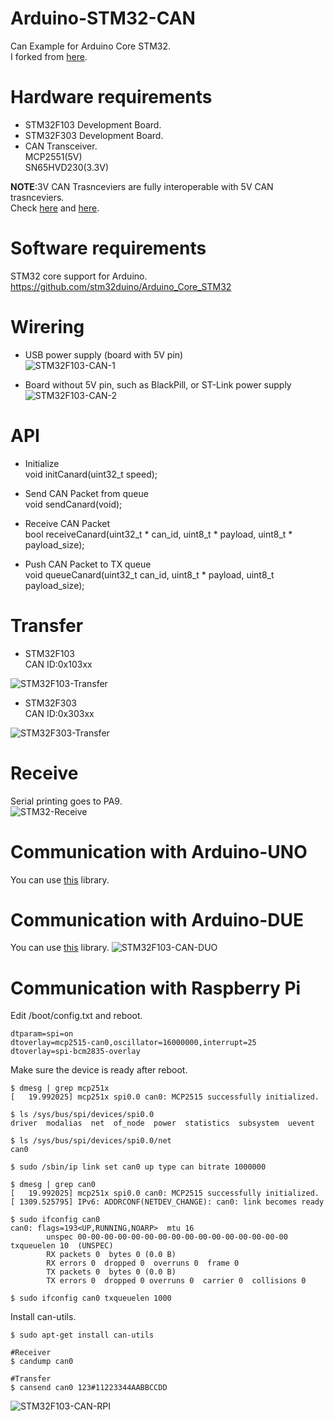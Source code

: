 # Arduino-STM32-CAN
Can Example for Arduino Core STM32.   
I forked from [here](https://github.com/geosmall/UAVCAN-for-STM32-Arduino).


# Hardware requirements

- STM32F103 Development Board.   
- STM32F303 Development Board.   
- CAN Transceiver.   
MCP2551(5V)   
SN65HVD230(3.3V)   

__NOTE__:3V CAN Trasnceviers are fully interoperable with 5V CAN trasnceviers.   
Check [here](http://e2e.ti.com/cfs-file.ashx/__key/communityserver-discussions-components-files/142/4747.2012_2D00_11_2D00_02-CAN-Transceiver-3V-and-5V-Mixed-Network-Basics.pdf) and [here](http://www.ti.com/lit/an/slla337/slla337.pdf).


# Software requirements

STM32 core support for Arduino.   
https://github.com/stm32duino/Arduino_Core_STM32

# Wirering   
- USB power supply (board with 5V pin)   
![STM32F103-CAN-1](https://user-images.githubusercontent.com/6020549/75343857-b02cd900-58dc-11ea-9022-1a6e4530ffc8.jpg)

- Board without 5V pin, such as BlackPill, or ST-Link power supply  
![STM32F103-CAN-2](https://user-images.githubusercontent.com/6020549/75353583-03a82280-58ef-11ea-890d-ea2c52930453.jpg)


# API
- Initialize   
void initCanard(uint32_t speed);   

- Send CAN Packet from queue   
void sendCanard(void);   

- Receive CAN Packet   
bool receiveCanard(uint32_t * can_id, uint8_t * payload, uint8_t * payload_size);

- Push CAN Packet to TX queue   
void queueCanard(uint32_t can_id, uint8_t * payload, uint8_t payload_size);

# Transfer
- STM32F103   
CAN ID:0x103xx   

![STM32F103-Transfer](https://user-images.githubusercontent.com/6020549/75340563-119d7980-58d6-11ea-9e70-00d56f7f1234.jpg)

- STM32F303   
CAN ID:0x303xx   

![STM32F303-Transfer](https://user-images.githubusercontent.com/6020549/75340579-195d1e00-58d6-11ea-8fdd-f8fea31e9b7d.jpg)

# Receive   
Serial printing goes to PA9.   
![STM32-Receive](https://user-images.githubusercontent.com/6020549/75340537-00ed0380-58d6-11ea-8a7c-15c2bbda87a9.jpg)


# Communication with Arduino-UNO
You can use [this](https://github.com/coryjfowler/MCP_CAN_lib) library.

# Communication with Arduino-DUE
You can use [this](https://github.com/collin80/due_can) library.
![STM32F103-CAN-DUO](https://user-images.githubusercontent.com/6020549/75351657-d312b980-58eb-11ea-97e6-83b6eb409b88.jpg)

# Communication with Raspberry Pi
Edit /boot/config.txt and reboot.   
```
dtparam=spi=on
dtoverlay=mcp2515-can0,oscillator=16000000,interrupt=25
dtoverlay=spi-bcm2835-overlay
```


Make sure the device is ready after reboot.
```
$ dmesg | grep mcp251x
[   19.992025] mcp251x spi0.0 can0: MCP2515 successfully initialized.

$ ls /sys/bus/spi/devices/spi0.0
driver  modalias  net  of_node  power  statistics  subsystem  uevent

$ ls /sys/bus/spi/devices/spi0.0/net
can0

$ sudo /sbin/ip link set can0 up type can bitrate 1000000

$ dmesg | grep can0
[   19.992025] mcp251x spi0.0 can0: MCP2515 successfully initialized.
[ 1309.525795] IPv6: ADDRCONF(NETDEV_CHANGE): can0: link becomes ready

$ sudo ifconfig can0
can0: flags=193<UP,RUNNING,NOARP>  mtu 16
        unspec 00-00-00-00-00-00-00-00-00-00-00-00-00-00-00-00  txqueuelen 10  (UNSPEC)
        RX packets 0  bytes 0 (0.0 B)
        RX errors 0  dropped 0  overruns 0  frame 0
        TX packets 0  bytes 0 (0.0 B)
        TX errors 0  dropped 0 overruns 0  carrier 0  collisions 0

$ sudo ifconfig can0 txqueuelen 1000
```

Install can-utils.
```
$ sudo apt-get install can-utils

#Receiver
$ candump can0

#Transfer
$ cansend can0 123#11223344AABBCCDD
```

![STM32F103-CAN-RPI](https://user-images.githubusercontent.com/6020549/75351666-d60daa00-58eb-11ea-8eca-ba74cf916439.jpg)
